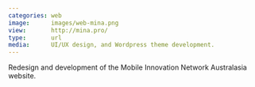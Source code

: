 ```yaml
---
categories: web
image:      images/web-mina.png
view:       http://mina.pro/
type:       url
media:      UI/UX design, and Wordpress theme development.
---
```

Redesign and development of the  Mobile Innovation Network Australasia website.
